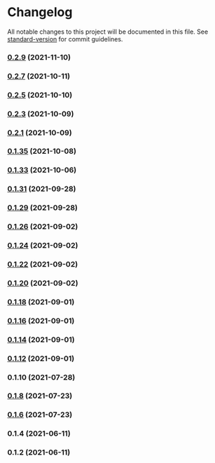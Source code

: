 # Changelog

All notable changes to this project will be documented in this file. See [standard-version](https://github.com/conventional-changelog/standard-version) for commit guidelines.

### [0.2.9](https://github.com/kaeluka/mock-data-gen/compare/v0.2.7...v0.2.9) (2021-11-10)

### [0.2.7](https://github.com/kaeluka/mock-data-gen/compare/v0.2.5...v0.2.7) (2021-10-11)

### [0.2.5](https://github.com/kaeluka/mock-data-gen/compare/v0.2.1...v0.2.5) (2021-10-10)

### [0.2.3](https://github.com/kaeluka/mock-data-gen/compare/v0.2.1...v0.2.3) (2021-10-09)

### [0.2.1](https://github.com/kaeluka/mock-data-gen/compare/v0.1.35...v0.2.1) (2021-10-09)

### [0.1.35](https://github.com/kaeluka/mock-data-gen/compare/v0.1.33...v0.1.35) (2021-10-08)

### [0.1.33](https://github.com/kaeluka/mock-data-gen/compare/v0.1.31...v0.1.33) (2021-10-06)

### [0.1.31](https://github.com/kaeluka/mock-data-gen/compare/v0.1.29...v0.1.31) (2021-09-28)

### [0.1.29](https://github.com/kaeluka/mock-data-gen/compare/v0.1.26...v0.1.29) (2021-09-28)

### [0.1.26](https://github.com/kaeluka/mock-data-gen/compare/v0.1.24...v0.1.26) (2021-09-02)

### [0.1.24](https://github.com/kaeluka/mock-data-gen/compare/v0.1.22...v0.1.24) (2021-09-02)

### [0.1.22](https://github.com/kaeluka/mock-data-gen/compare/v0.1.20...v0.1.22) (2021-09-02)

### [0.1.20](https://github.com/kaeluka/mock-data-gen/compare/v0.1.18...v0.1.20) (2021-09-02)

### [0.1.18](https://github.com/kaeluka/mock-data-gen/compare/v0.1.16...v0.1.18) (2021-09-01)

### [0.1.16](https://github.com/kaeluka/mock-data-gen/compare/v0.1.14...v0.1.16) (2021-09-01)

### [0.1.14](https://github.com/kaeluka/mock-data-gen/compare/v0.1.12...v0.1.14) (2021-09-01)

### [0.1.12](https://github.com/kaeluka/mock-data-gen/compare/v0.1.10...v0.1.12) (2021-09-01)

### 0.1.10 (2021-07-28)

### [0.1.8](https://github.com/kaeluka/mock-data-gen/compare/v0.1.6...v0.1.8) (2021-07-23)

### [0.1.6](https://github.com/kaeluka/mock-data-gen/compare/v0.1.4...v0.1.6) (2021-07-23)

### 0.1.4 (2021-06-11)

### 0.1.2 (2021-06-11)
